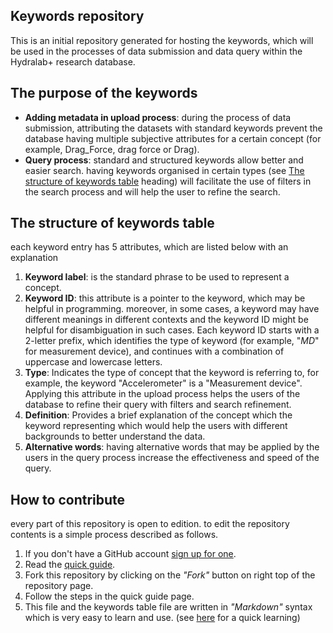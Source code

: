 ## Keywords repository
This is an initial repository generated for hosting the keywords, which will be used in the processes of data submission and data query within the Hydralab+ research database.

## The purpose of the keywords
* __Adding metadata in upload process__:
during the process of data submission, attributing the datasets with standard keywords prevent the database having multiple subjective attributes for a certain concept (for example, Drag_Force, drag force or Drag). 
* __Query process__:
standard and structured keywords allow better and easier search. having keywords organised in certain types (see [The structure of keywords table](#str) heading) will facilitate the use of filters in the search process and will help the user to refine the search.

## <a name="str"></a>The structure of keywords table
each keyword entry has 5 attributes, which are listed below with an explanation
1. __Keyword label__: is the standard phrase to be used to represent a concept.
2. __Keyword ID__: this attribute is a pointer to the keyword, which may be helpful in programming. moreover, in some cases, a keyword may have different meanings in different contexts and the keyword ID might be helpful for disambiguation in such cases. Each keyword ID starts with a 2-letter prefix, which identifies the type of keyword (for example, "_MD_" for measurement device), and continues with a combination of uppercase and lowercase letters.
3. __Type__: Indicates the type of concept that the keyword is referring to, for example, the keyword "Accelerometer" is a "Measurement device". Applying this attribute in the upload process helps the users of the database to refine their query with filters and search refinement.
4. __Definition__: Provides a brief explanation of the concept which the keyword representing which would help the users with different backgrounds to better understand the data.
2. __Alternative words__: having alternative words that may be applied by the users in the query process increase the effectiveness and speed of the query.

## How to contribute
every part of this repository is open to edition. to edit the repository contents is a simple process described as follows.
1. If you don't have a GitHub account [sign up for one](https://github.com/join).
2. Read the [quick guide](https://guides.github.com/activities/hello-world/).
3. Fork this repository by clicking on the _"Fork"_ button on right top of the repository page.
4. Follow the steps in the quick guide page.
5. This file and the keywords table file are written in _"Markdown"_ syntax which is very easy to learn and use. (see [here](https://help.github.com/articles/basic-writing-and-formatting-syntax/#links) for a quick learning)
